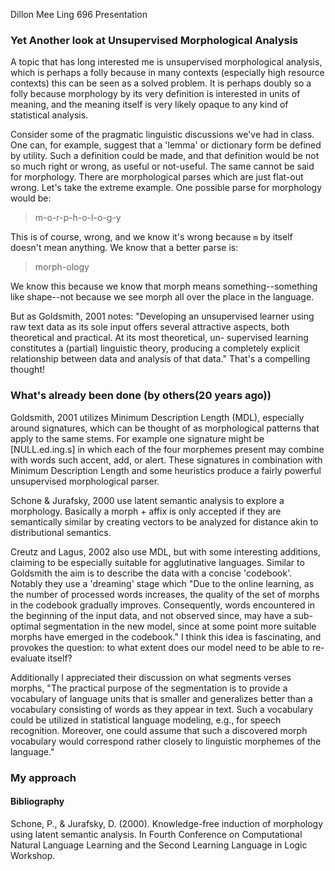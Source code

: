 Dillon Mee
Ling 696 Presentation

### Yet Another look at Unsupervised Morphological Analysis

A topic that has long interested me is unsupervised morphological analysis, which is perhaps a folly because in many contexts (especially high resource contexts) this can be seen as a solved problem. It is perhaps doubly so a folly because morphology by its very definition is interested in units of meaning, and the meaning itself is very likely opaque to any kind of statistical analysis.

Consider some of the pragmatic linguistic discussions we've had in class. One can, for example, suggest that a 'lemma' or dictionary form be defined by utility. Such a definition could be made, and that definition would be not so much right or wrong, as useful or not-useful. The same cannot be said for morphology. There are morphological parses which are just flat-out wrong. Let's take the extreme example. One possible parse for morphology would be:

> m-o-r-p-h-o-l-o-g-y

This is of course, wrong, and we know it's wrong because `m` by itself doesn't mean anything. We know that a better parse is: 

> morph-ology 

We know this because we know that morph means something--something like shape--not because we see morph all over the place in the language. 

But as Goldsmith, 2001 notes: "Developing an unsupervised learner using raw text data as its sole input offers several attractive aspects, both theoretical and practical. At its most theoretical, un-
supervised learning constitutes a (partial) linguistic theory, producing a completely explicit relationship between data and analysis of that data." That's a compelling thought!  

### What's already been done (by others(20 years ago))

Goldsmith, 2001 utilizes Minimum Description Length (MDL), especially around signatures, which can be thought of as morphological patterns that apply to the same stems. For example one signature might be [NULL.ed.ing.s] in which each of the four morphemes present may combine with words such accent, add, or alert. These signatures in combination with Minimum Description Length and some heuristics produce a fairly powerful unsupervised morphological parser. 

Schone & Jurafsky, 2000 use latent semantic analysis to explore a morphology. Basically a morph + affix is only accepted if they are semantically similar by creating vectors to be analyzed for distance akin to distributional semantics. 

Creutz and Lagus, 2002 also use MDL, but with some interesting additions, claiming to be especially suitable for agglutinative languages. Similar to Goldsmith the aim is to describe the data with a concise 'codebook'. Notably they use a 'dreaming' stage which "Due to the online learning, as the number of processed words increases, the quality of the set of morphs in the codebook gradually improves. Consequently, words encountered in the beginning of the input data, and not observed since, may have a sub-optimal segmentation in the new model, since at some point more suitable morphs have emerged in the codebook." I think this idea is fascinating, and provokes the question: to what extent does our model need to be able to re-evaluate itself?

Additionally I appreciated their discussion on what segments verses morphs, "The practical purpose of the segmentation is to provide a vocabulary of language units that is smaller and generalizes better than a vocabulary consisting of words as they appear in text. Such a
vocabulary could be utilized in statistical language modeling, e.g., for speech recognition. Moreover, one could assume that such a discovered morph vocabulary would correspond rather closely to linguistic morphemes of the language." 

### My approach


#### Bibliography

Schone, P., & Jurafsky, D. (2000). Knowledge-free induction of morphology using latent semantic analysis. In Fourth Conference on Computational Natural Language Learning and the Second Learning Language in Logic Workshop.

